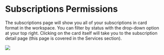 # Subscriptions Permissions

The subscriptions page will show you all of your subscriptions in card format in the workspace. You can filter by status with the drop-down option at your top right. Clicking on the card itself will take you to the subscription detail page (this page is covered in the Services section).

<a href="../../../images/settings-billing-subscriptions-lg.jpg" target="_blank"><img src="../../../images/settings-billing-subscriptions.jpg" style="margin: auto; display: block"></a>

